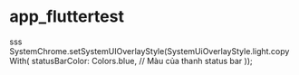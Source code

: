 # app_fluttertest
sss
SystemChrome.setSystemUIOverlayStyle(SystemUiOverlayStyle.light.copyWith(
      statusBarColor: Colors.blue, // Màu của thanh status bar
    ));
